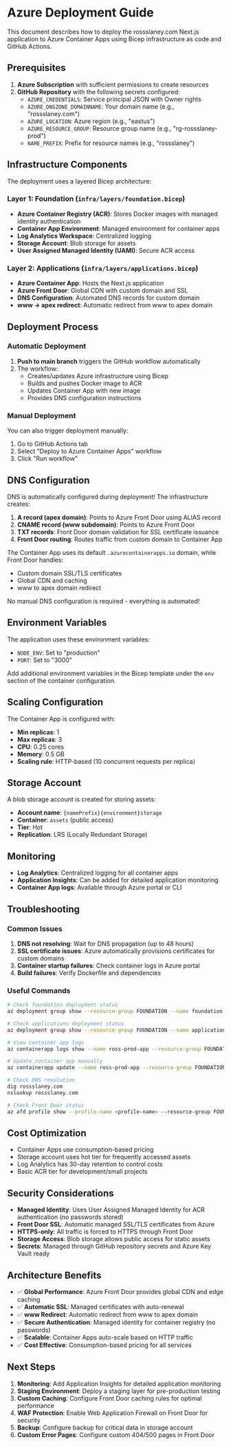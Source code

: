 # Azure Deployment Guide

This document describes how to deploy the rossslaney.com Next.js application to Azure Container Apps using Bicep infrastructure as code and GitHub Actions.

## Prerequisites

1. **Azure Subscription** with sufficient permissions to create resources
2. **GitHub Repository** with the following secrets configured:
   - `AZURE_CREDENTIALS`: Service principal JSON with Owner rights
   - `AZURE_DNSZONE_DOMAINNAME`: Your domain name (e.g., "rossslaney.com")
   - `AZURE_LOCATION`: Azure region (e.g., "eastus")
   - `AZURE_RESOURCE_GROUP`: Resource group name (e.g., "rg-rossslaney-prod")
   - `NAME_PREFIX`: Prefix for resource names (e.g., "rossslaney")

## Infrastructure Components

The deployment uses a layered Bicep architecture:

### Layer 1: Foundation (`infra/layers/foundation.bicep`)

- **Azure Container Registry (ACR)**: Stores Docker images with managed identity authentication
- **Container App Environment**: Managed environment for container apps
- **Log Analytics Workspace**: Centralized logging
- **Storage Account**: Blob storage for assets
- **User Assigned Managed Identity (UAMI)**: Secure ACR access

### Layer 2: Applications (`infra/layers/applications.bicep`)

- **Azure Container App**: Hosts the Next.js application
- **Azure Front Door**: Global CDN with custom domain and SSL
- **DNS Configuration**: Automated DNS records for custom domain
- **www → apex redirect**: Automatic redirect from www to apex domain

## Deployment Process

### Automatic Deployment

1. **Push to main branch** triggers the GitHub workflow automatically
2. The workflow:
   - Creates/updates Azure infrastructure using Bicep
   - Builds and pushes Docker image to ACR
   - Updates Container App with new image
   - Provides DNS configuration instructions

### Manual Deployment

You can also trigger deployment manually:

1. Go to GitHub Actions tab
2. Select "Deploy to Azure Container Apps" workflow
3. Click "Run workflow"

## DNS Configuration

DNS is automatically configured during deployment! The infrastructure creates:

1. **A record (apex domain)**: Points to Azure Front Door using ALIAS record
2. **CNAME record (www subdomain)**: Points to Azure Front Door
3. **TXT records**: Front Door domain validation for SSL certificate issuance
4. **Front Door routing**: Routes traffic from custom domain to Container App

The Container App uses its default `.azurecontainerapps.io` domain, while Front Door handles:

- Custom domain SSL/TLS certificates
- Global CDN and caching
- www to apex domain redirect

No manual DNS configuration is required - everything is automated!

## Environment Variables

The application uses these environment variables:

- `NODE_ENV`: Set to "production"
- `PORT`: Set to "3000"

Add additional environment variables in the Bicep template under the `env` section of the container configuration.

## Scaling Configuration

The Container App is configured with:

- **Min replicas**: 1
- **Max replicas**: 3
- **CPU**: 0.25 cores
- **Memory**: 0.5 GB
- **Scaling rule**: HTTP-based (10 concurrent requests per replica)

## Storage Account

A blob storage account is created for storing assets:

- **Account name**: `{namePrefix}{environment}storage`
- **Container**: `assets` (public access)
- **Tier**: Hot
- **Replication**: LRS (Locally Redundant Storage)

## Monitoring

- **Log Analytics**: Centralized logging for all container apps
- **Application Insights**: Can be added for detailed application monitoring
- **Container App logs**: Available through Azure portal or CLI

## Troubleshooting

### Common Issues

1. **DNS not resolving**: Wait for DNS propagation (up to 48 hours)
2. **SSL certificate issues**: Azure automatically provisions certificates for custom domains
3. **Container startup failures**: Check container logs in Azure portal
4. **Build failures**: Verify Dockerfile and dependencies

### Useful Commands

```bash
# Check foundation deployment status
az deployment group show --resource-group FOUNDATION --name foundation

# Check applications deployment status
az deployment group show --resource-group FOUNDATION --name applications

# View container app logs
az containerapp logs show --name ross-prod-app --resource-group FOUNDATION

# Update container app manually
az containerapp update --name ross-prod-app --resource-group FOUNDATION --image <new-image>

# Check DNS resolution
dig rossslaney.com
nslookup rossslaney.com

# Check Front Door status
az afd profile show --profile-name <profile-name> --resource-group FOUNDATION
```

## Cost Optimization

- Container Apps use consumption-based pricing
- Storage account uses hot tier for frequently accessed assets
- Log Analytics has 30-day retention to control costs
- Basic ACR tier for development/small projects

## Security Considerations

- **Managed Identity**: Uses User Assigned Managed Identity for ACR authentication (no passwords stored)
- **Front Door SSL**: Automatic managed SSL/TLS certificates from Azure
- **HTTPS-only**: All traffic is forced to HTTPS through Front Door
- **Storage Access**: Blob storage allows public access for static assets
- **Secrets**: Managed through GitHub repository secrets and Azure Key Vault ready

## Architecture Benefits

- ✅ **Global Performance**: Azure Front Door provides global CDN and edge caching
- ✅ **Automatic SSL**: Managed certificates with auto-renewal
- ✅ **www Redirect**: Automatic redirect from www to apex domain
- ✅ **Secure Authentication**: Managed identity for container registry (no passwords)
- ✅ **Scalable**: Container Apps auto-scale based on HTTP traffic
- ✅ **Cost Effective**: Consumption-based pricing for all services

## Next Steps

1. **Monitoring**: Add Application Insights for detailed application monitoring
2. **Staging Environment**: Deploy a staging layer for pre-production testing
3. **Custom Caching**: Configure Front Door caching rules for optimal performance
4. **WAF Protection**: Enable Web Application Firewall on Front Door for security
5. **Backup**: Configure backup for critical data in storage account
6. **Custom Error Pages**: Configure custom 404/500 pages in Front Door
